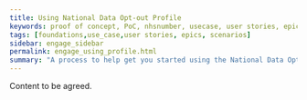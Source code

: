 ```yaml
---
title: Using National Data Opt-out Profile
keywords: proof of concept, PoC, nhsnumber, usecase, user stories, epics, scenarios
tags: [foundations,use_case,user stories, epics, scenarios]
sidebar: engage_sidebar
permalink: engage_using_profile.html
summary: "A process to help get you started using the National Data Opt-out Profile in your environment"
---
```


Content to be agreed.